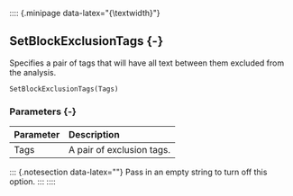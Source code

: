 :::: {.minipage data-latex="{\textwidth}"}
## SetBlockExclusionTags {-}

Specifies a pair of tags that will have all text between them excluded from the analysis.

```{sql}
SetBlockExclusionTags(Tags)
```

### Parameters {-}

**Parameter** | **Description**
| :-- | :-- |
Tags | A pair of exclusion tags.
::: {.notesection data-latex=""}
Pass in an empty string to turn off this option.
:::
::::
